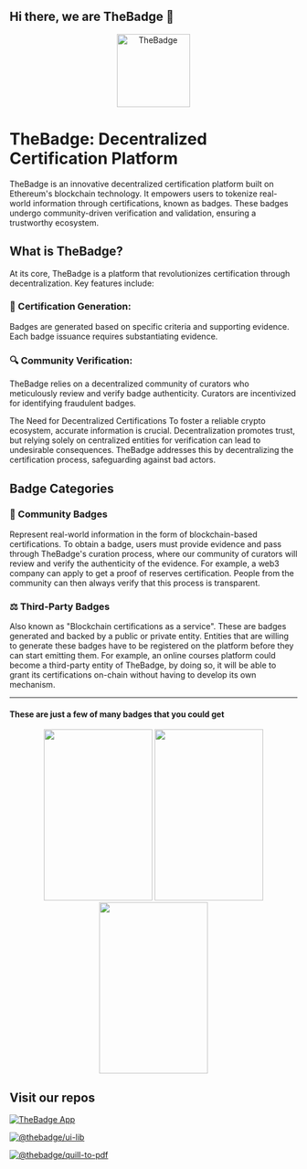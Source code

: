 ## Hi there, we are TheBadge 👋

<p align="center">
  <a href="https://thebadge.xyz">
    <img alt="TheBadge" src="https://www.thebadge.xyz/the_badge_icon.png" width="128">
  </a>
</p>

# TheBadge: Decentralized Certification Platform

TheBadge is an innovative decentralized certification platform built on Ethereum's blockchain technology. It empowers users to tokenize real-world information through certifications, known as badges. These badges undergo community-driven verification and validation, ensuring a trustworthy ecosystem.

## What is TheBadge?

At its core, TheBadge is a platform that revolutionizes certification through decentralization. Key features include:

### 📖 Certification Generation:
Badges are generated based on specific criteria and supporting evidence. Each badge issuance requires substantiating evidence.

### 🔍 Community Verification:
TheBadge relies on a decentralized community of curators who meticulously review and verify badge authenticity. Curators are incentivized for identifying fraudulent badges.

The Need for Decentralized Certifications
To foster a reliable crypto ecosystem, accurate information is crucial. Decentralization promotes trust, but relying solely on centralized entities for verification can lead to undesirable consequences. TheBadge addresses this by decentralizing the certification process, safeguarding against bad actors.

## Badge Categories

### 🤝 Community Badges

Represent real-world information in the form of blockchain-based certifications. To obtain a badge, users must provide evidence and pass through TheBadge's curation process, where our community of     curators will review and verify the authenticity of the evidence.
For example, a web3 company can apply to get a proof of reserves certification. People from the community can then always verify that this process is transparent.

### ⚖️ Third-Party Badges

Also known as "Blockchain certifications as a service". These are badges generated and backed by a public or private entity. Entities that are willing to generate these badges have to be registered on the platform before they can start emitting them.
For example, an online courses platform could become a third-party entity of TheBadge, by doing so, it will be able to grant its certifications on-chain without having to develop its own mechanism.

---


#### These are just a few of many badges that you could get

<div align="center">
  <img alt="decorative-image-1" loading="lazy" width="190" height="300" decoding="async" data-nimg="1" style="color:transparent" src="https://www.thebadge.xyz/_next/static/media/diploma-cert.10663c33.webp">
  <img alt="decorative-image-2" loading="lazy" width="190" height="300" decoding="async" data-nimg="1" style="color:transparent" src="https://www.thebadge.xyz/_next/static/media/iso-cert.194d83a1.webp">
  <img alt="decorative-image-3" loading="lazy" width="190" height="300" decoding="async" data-nimg="1" style="color:transparent" src="https://www.thebadge.xyz/_next/static/media/howey-test.7dbdf3e8.webp">
</div>

## Visit our repos 


[![TheBadge App](https://svg.bookmark.style/api?url=https://github.com/thebadge/thebadge-dapp&mode=dark&style=horizontal)](https://github.com/thebadge/thebadge-dapp)

[![@thebadge/ui-lib](https://svg.bookmark.style/api?url=https://github.com/thebadge/thebadge-ui-library&mode=dark&style=horizontal)](https://github.com/thebadge/thebadge-ui-library)

[![@thebadge/quill-to-pdf](https://svg.bookmark.style/api?url=https://github.com/thebadge/quill-to-pdf&mode=dark&style=horizontal)](https://github.com/thebadge/quill-to-pdf)

